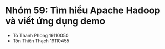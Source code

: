 # Nhóm 59: Tìm hiểu Apache Hadoop và viết ứng dụng demo
- Tô Thanh Phong            19110050
- Tôn Thiên Thạch           19110455
